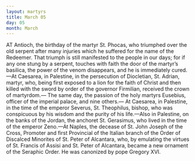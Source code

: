 ```yaml
---
layout: martyrs
title: March 05
day: 05
month: March
---
```

AT Antioch, the birthday of the martyr St. Phocas,
who triumphed over the old serpent after many
injuries which he suffered for the name of the Redeemer. That triumph is still manifested to the
people in our days; for if any one stung by a serpent,
touches with faith the door of the martyr’s basilica,
the power of the venom disappears, and he is immediately cured.&mdash;At Caesarea, in Palestine, in the persecution of Diocletian, St. Adrian, martyr, who,
being first exposed to a lion for the faith of Christ
and then killed with the sword by order of the governor Firmilian, received the crown of martyrdom.&mdash;
The same day, the passion of the holy martyrs Eusebius, officer of the imperial palace, and nine others.&mdash;
At Caesarea, in Palestine, in the time of the emperor
Severus, St. Theophilus, bishop, who was conspicuous by his wisdom and the purity of his life.&mdash;Also
in Palestine, on the banks of the Jordan, the anchoret St. Gerasimus, who lived in the time of the
emperor Zeno.&mdash;At Naples, the decease of St. John
Joseph of the Cross, Promoter and first Provincial
of the Italian branch of the Order of Discalced
Minorites of St. Peter of Alcantara, who, by emulating the virtues of St. Francis of Assisi and St. Peter
of Alcantara, became a new ornament of the Seraphic Order. He was canonized by pope Gregory
XVI.

